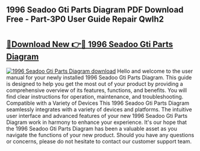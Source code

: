 ## 1996 Seadoo Gti Parts Diagram PDF Download Free - Part-3P0 User Guide Repair QwIh2

# <h2><a href="http://dfu8zij.blite.top/?on=1996+Seadoo+Gti+Parts+Diagram">🔗Download New 👉🔴 1996 Seadoo Gti Parts Diagram</a></h2>

[![1996 Seadoo Gti Parts Diagram download](https://i.imgur.com/lujVjoI.png)](http://dfu8zij.blite.top/?on=1996+Seadoo+Gti+Parts+Diagram)
Hello and welcome to the user manual for your newly installed 1996 Seadoo Gti Parts Diagram. This guide is designed to help you get the most out of your product by providing a comprehensive overview of its features, functions, and benefits. You will find clear instructions for operation, maintenance, and troubleshooting. Compatible with a Variety of Devices This 1996 Seadoo Gti Parts Diagram seamlessly integrates with a variety of devices and platforms. The intuitive user interface and advanced features of your new 1996 Seadoo Gti Parts Diagram work in harmony to enhance your experience. It's our hope that the 1996 Seadoo Gti Parts Diagram has been a valuable asset as you navigate the functions of your new product. Should you have any questions or concerns, please do not hesitate to contact our customer support team.

